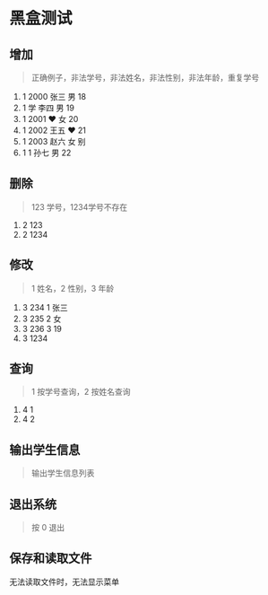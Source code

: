 
# 黑盒测试

## 增加
> 正确例子，非法学号，非法姓名，非法性别，非法年龄，重复学号
1. 1 2000 张三 男 18
2. 1 学 李四 男 19 
3. 1 2001 ❤️ 女 20
4. 1 2002 王五 ♥ 21
5. 1 2003 赵六 女 别
6. 1 1 孙七 男 22

## 删除
> 123 学号，1234学号不存在
1. 2 123
2. 2 1234

## 修改
> 1 姓名，2 性别，3 年龄
1. 3 234 1  张三 
2. 3 235 2 女
3. 3 236 3 19
4. 3 1234

## 查询
> 1 按学号查询，2 按姓名查询
1. 4 1
2. 4 2

## 输出学生信息
> 输出学生信息列表

## 退出系统
>按 0 退出

## 保存和读取文件
无法读取文件时，无法显示菜单